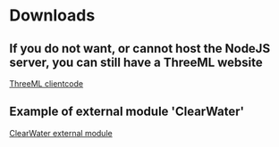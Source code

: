 # Downloads

## If you do not want, or cannot host the NodeJS server, you can still have a ThreeML website

[ThreeML clientcode](./threemlclientcode.zip)

## Example of external module 'ClearWater'

[ClearWater external module](./clearwater.zip)

